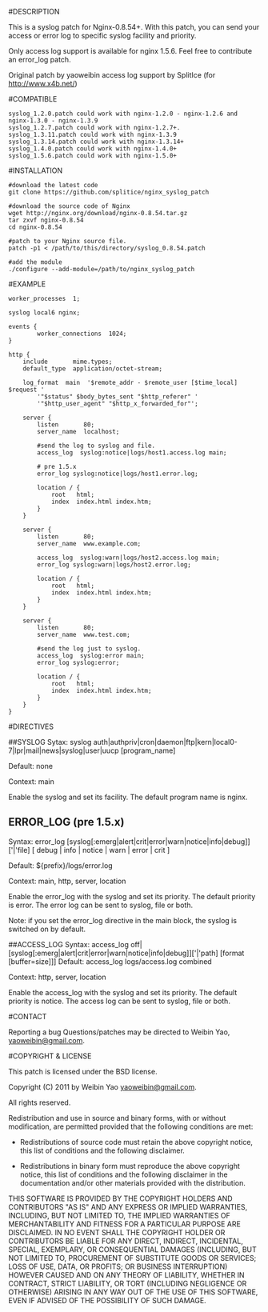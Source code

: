 #DESCRIPTION

This is a syslog patch for Nginx-0.8.54+. With this patch, you can send your 
access or error log to specific syslog facility and priority.

Only access log support is available for nginx 1.5.6. Feel free to contribute an error_log patch. 

Original patch by yaoweibin access log support by SplitIce (for http://www.x4b.net/)

#COMPATIBLE
```
syslog_1.2.0.patch could work with nginx-1.2.0 - nginx-1.2.6 and nginx-1.3.0 - nginx-1.3.9
syslog_1.2.7.patch could work with nginx-1.2.7+.
syslog_1.3.11.patch could work with nginx-1.3.9
syslog_1.3.14.patch could work with nginx-1.3.14+
syslog_1.4.0.patch could work with nginx-1.4.0+
syslog_1.5.6.patch could work with nginx-1.5.0+
```

#INSTALLATION
    
    #download the latest code
    git clone https://github.com/splitice/nginx_syslog_patch
    
    #download the source code of Nginx
    wget http://nginx.org/download/nginx-0.8.54.tar.gz
    tar zxvf nginx-0.8.54
    cd nginx-0.8.54
    
    #patch to your Nginx source file.
    patch -p1 < /path/to/this/directory/syslog_0.8.54.patch
    
    #add the module
    ./configure --add-module=/path/to/nginx_syslog_patch
    

#EXAMPLE

```
worker_processes  1;

syslog local6 nginx;

events {
        worker_connections  1024;
}

http {
    include       mime.types;
    default_type  application/octet-stream;

    log_format  main  '$remote_addr - $remote_user [$time_local] $request '
        '"$status" $body_bytes_sent "$http_referer" '
        '"$http_user_agent" "$http_x_forwarded_for"';

    server {
        listen       80;
        server_name  localhost;

        #send the log to syslog and file.
        access_log  syslog:notice|logs/host1.access.log main;
		
		# pre 1.5.x
        error_log syslog:notice|logs/host1.error.log;

        location / {
            root   html;
            index  index.html index.htm;
        }
    }

    server {
        listen       80;
        server_name  www.example.com;

        access_log  syslog:warn|logs/host2.access.log main;
        error_log syslog:warn|logs/host2.error.log;

        location / {
            root   html;
            index  index.html index.htm;
        }
    }

    server {
        listen       80;
        server_name  www.test.com;

        #send the log just to syslog.
        access_log  syslog:error main;
        error_log syslog:error;

        location / {
            root   html;
            index  index.html index.htm;
        }
    }
}
```


#DIRECTIVES

##SYSLOG
Sytax: syslog auth|authpriv|cron|daemon|ftp|kern|local0-7|lpr|mail|news|syslog|user|uucp [program_name]

Default: none

Context: main


Enable the syslog and set its facility. The default program name is nginx.

## ERROR_LOG (pre 1.5.x)
Syntax: error_log [syslog[:emerg|alert|crit|error|warn|notice|info|debug]]['|'file] [ debug | info | notice | warn | error | crit ]

Default: ${prefix}/logs/error.log

Context: main, http, server, location

Enable the error_log with the syslog and set its priority. The default priority is error. The error log can be sent to syslog, file or both. 

Note: if you set the error_log directive in the main block, the syslog is switched on by default.

##ACCESS_LOG
Syntax: access_log off|[syslog[:emerg|alert|crit|error|warn|notice|info|debug]]['|'path] [format [buffer=size]]]
Default: access_log logs/access.log combined

Context: http, server, location

Enable the access_log with the syslog and set its priority. The default priority is notice. The access log can be sent to syslog, file or both.


#CONTACT

Reporting a bug
Questions/patches may be directed to Weibin Yao, yaoweibin@gmail.com.


#COPYRIGHT & LICENSE

This patch is licensed under the BSD license.

Copyright (C) 2011 by Weibin Yao <yaoweibin@gmail.com>.

All rights reserved.

Redistribution and use in source and binary forms, with or without
modification, are permitted provided that the following conditions are
met:

*   Redistributions of source code must retain the above copyright
    notice, this list of conditions and the following disclaimer.

*   Redistributions in binary form must reproduce the above copyright
    notice, this list of conditions and the following disclaimer in the
    documentation and/or other materials provided with the distribution.

THIS SOFTWARE IS PROVIDED BY THE COPYRIGHT HOLDERS AND CONTRIBUTORS "AS
IS" AND ANY EXPRESS OR IMPLIED WARRANTIES, INCLUDING, BUT NOT LIMITED
TO, THE IMPLIED WARRANTIES OF MERCHANTABILITY AND FITNESS FOR A
PARTICULAR PURPOSE ARE DISCLAIMED. IN NO EVENT SHALL THE COPYRIGHT
HOLDER OR CONTRIBUTORS BE LIABLE FOR ANY DIRECT, INDIRECT, INCIDENTAL,
SPECIAL, EXEMPLARY, OR CONSEQUENTIAL DAMAGES (INCLUDING, BUT NOT LIMITED
TO, PROCUREMENT OF SUBSTITUTE GOODS OR SERVICES; LOSS OF USE, DATA, OR
PROFITS; OR BUSINESS INTERRUPTION) HOWEVER CAUSED AND ON ANY THEORY OF
LIABILITY, WHETHER IN CONTRACT, STRICT LIABILITY, OR TORT (INCLUDING
NEGLIGENCE OR OTHERWISE) ARISING IN ANY WAY OUT OF THE USE OF THIS
SOFTWARE, EVEN IF ADVISED OF THE POSSIBILITY OF SUCH DAMAGE.
